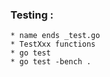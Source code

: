 ### Testing :
    * name ends _test.go 
    * TestXxx functions
    * go test
    * go test -bench .